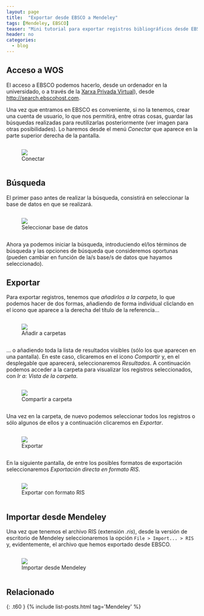 ```yaml
---
layout: page
title:  "Exportar desde EBSCO a Mendeley"
tags: [Mendeley, EBSCO]
teaser: "Mini tutorial para exportar registros bibliográficos desde EBSCO al gestor de referencias bibliográficas Mendeley"
header: no
categories:
  - blog
---
```


## Acceso a WOS

El acceso a EBSCO podemos hacerlo, desde un ordenador en la universidado, o a través de la [Xarxa Privada Virtual](http://xpv.uab.cat)), desde <http://search.ebscohost.com>.

Una vez que entramos en EBSCO es conveniente, si no la tenemos, crear una cuenta de usuario, lo que nos permitirá, entre otras cosas, guardar las búsquedas realizadas para reutilizarlas posteriormente (ver imagen para otras posibilidades). Lo haremos desde el menú *Conectar* que aparece en la parte superior derecha de la pantalla.

<div class="row">
    <div class="small-10 small-centered columns">
    <figure>
    <img src="{{ site.url }}/images/articulos/E2MConectar.jpg" class="th">
    <figcaption>Conectar</figcaption>
    </figure>  
    </div>
</div>

## Búsqueda

El primer paso antes de realizar la búsqueda, consistirá en seleccionar la base de datos en que se realizará.

<div class="row">
    <div class="small-9 small-centered columns">
    <figure>
    <img src="{{ site.url }}/images/articulos/E2MSeleccionarBase.jpg" class="th">
    <figcaption>Seleccionar base de datos</figcaption>
    </figure>  
    </div>
</div>

Ahora ya podemos iniciar la búsqueda, introduciendo el/los términos de búsqueda y las opciones de búsqueda que consideremos oportunas (pueden cambiar en función de la/s base/s de datos que hayamos seleccionado).

## Exportar

Para exportar registros, tenemos que *añadirlos a la carpeta*, lo que podemos hacer de dos formas, añadiendo de forma individual cliclando en el icono que aparece a la derecha del título de la referencia...

<div class="row">
    <div class="small-10 small-centered columns">
    <figure>
    <img src="{{ site.url }}/images/articulos/E2MAñadirACarpeta.jpg" class="th">
    <figcaption>Añadir a carpetas</figcaption>
    </figure>  
    </div>
</div>

... o añadiendo toda la lista de resultados visibles (sólo los que aparecen en una pantalla). En este caso, clicaremos en el icono *Compartir* y, en el desplegable que aparecerá, seleccionaremos *Resultados*. A continuación podemos acceder a la carpeta para visualizar los registros seleccionados, con *Ir a: Vista de la carpeta*.

<div class="row">
    <div class="small-10 small-centered columns">
    <figure>
    <img src="{{ site.url }}/images/articulos/E2MCompartir.jpg" class="th">
    <figcaption>Compartir a carpeta</figcaption>
    </figure>  
    </div>
</div>

Una vez en la carpeta, de nuevo podemos seleccionar todos los registros o sólo algunos de ellos y a continuación clicaremos en *Exportar*.

<div class="row">
    <div class="small-10 small-centered columns">
    <figure>
    <img src="{{ site.url }}/images/articulos/E2MExportar.jpg" class="th">
    <figcaption>Exportar</figcaption>
    </figure>  
    </div>
</div>

En la siguiente pantalla, de entre los posibles formatos de exportación seleccionaremos *Exportación directa en formato RIS*.

<div class="row">
    <div class="small-10 small-centered columns">
    <figure>
    <img src="{{ site.url }}/images/articulos/E2MExportarRIS.jpg" class="th">
    <figcaption>Exportar con formato RIS</figcaption>
    </figure>  
    </div>
</div>

## Importar desde Mendeley

Una vez que tenemos el archivo RIS (extensión *.ris*), desde la versión de escritorio de Mendeley seleccionaremos la opción `File > Import... > RIS` y, evidentemente, el archivo que hemos exportado desde EBSCO.

<div class="row">
    <div class="small-10 small-centered columns">
    <figure>
    <img src="{{ site.url }}/images/articulos/E2MImportarRIS.jpg" class="th">
    <figcaption>Importar desde Mendeley</figcaption>
    </figure>  
    </div>
</div>

## Relacionado

{: .t60 }
{% include list-posts.html tag='Mendeley' %}
